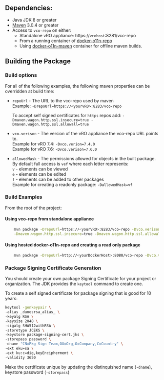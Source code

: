 ## Dependencies:
 * Java JDK 8 or greater
 * [Maven](https://maven.apache.org/) 3.0.4 or greater
 * Access to `vco-repo` on either:
     * Standalone vRO appliance:  https://`vrohost`:8281/vco-repo
     * From a running container of [docker-o11n-repo](https://github.com/dlinsley/docker-o11n-repo)
     * Using [docker-o11n-maven](https://github.com/dlinsley/docker-o11n-maven) container for offline maven builds.


## Building the Package
### Build options

For all of the following examples, the following maven properties can be overridden at build time:
* `repoUrl` - The URL to the vco-repo used by maven<br>
    Example:  `-DrepoUrl=https://<yourvRO>:8283/vco-repo`

    To accept self signed certificates for `https` repos add: `-Dmaven.wagon.http.ssl.insecure=true -Dmaven.wagon.http.ssl.allowall=true`

* `vco.verison` - The version of the vRO appliance the vco-repo URL points to.<br>
    Example for vRO 7.4:  `-Dvco.verion=7.4.0`<br> 
    Example for vRO 7.6:  `-Dvco.verison=7.6.0`

* `allowedMask` - The permissions allowed for objects in the built package.  By default full access is `vef` where each letter represents:<br>
    `v` - elements can be viewed<br>
    `e` - elements can be edited<br>
    `f` - elements can be added to other packages<br>
    Example for creating a readonly package: `-DallowedMask=vf`



### Build Examples
From the root of the project:

#### Using vco-repo from standalone appliance
```bash
    mvn package -DrepoUrl=https://<yourVRO>:8283/vco-repo -Dvco.verison=7.6.0 \
    -Dmaven.wagon.http.ssl.insecure=true -Dmaven.wagon.http.ssl.allowall=true
```

#### Using hosted docker-o11n-repo and creating a read only package
```bash
    mvn package -DrepoUrl=http://<yourDockerHost>:8080/vco-repo -Dvco.verison=7.6.0 -DallowedMask=vf
```


### Package Signing Certificate Generation
You should create your own package Signing Certificate for your project or organization.  The JDK provides the `keytool` command to create one.

To create a self signed certificate for package signing that is good for 10 years:

``` bash
keytool -genkeypair \
-alias _dunesrsa_alias_ \
-keyalg RSA \
-keysize 2048 \
-sigalg SHA512withRSA \
-storetype JCEKS \
-keystore package-signing-cert.jks \
-storepass password \
-dname "CN=Pkg Sign Team,OU=Org,O=Company,C=Country" \
-ext eku=sa \
-ext ku:c=dig,keyEncipherment \
-validity 3650
```

Make the certificate unique by updating the distinquished name (`-dname`), keystore password (`-storepass`)